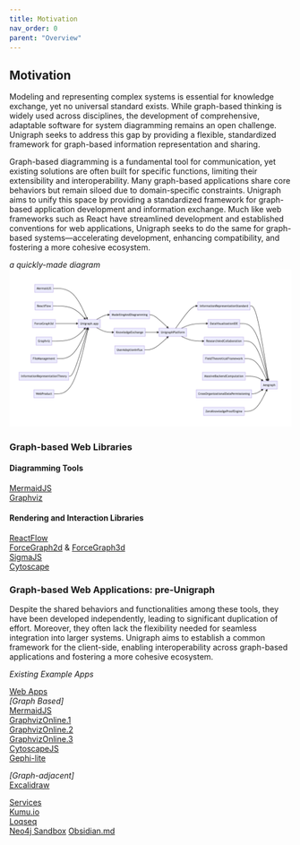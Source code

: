```yaml
---
title: Motivation
nav_order: 0
parent: "Overview"
---
```


## Motivation

Modeling and representing complex systems is essential for knowledge exchange, yet no universal standard exists. While graph-based thinking is widely used across disciplines, the development of comprehensive, adaptable software for system diagramming remains an open challenge. Unigraph seeks to address this gap by providing a flexible, standardized framework for graph-based information representation and sharing.

Graph-based diagramming is a fundamental tool for communication, yet existing solutions are often built for specific functions, limiting their extensibility and interoperability. Many graph-based applications share core behaviors but remain siloed due to domain-specific constraints. Unigraph aims to unify this space by providing a standardized framework for graph-based application development and information exchange. Much like web frameworks such as React have streamlined development and established conventions for web applications, Unigraph seeks to do the same for graph-based systems—accelerating development, enhancing compatibility, and fostering a more cohesive ecosystem.

_a quickly-made diagram_
![Diagram1](../assets/images/diagram1.png)

### Graph-based Web Libraries

#### Diagramming Tools

[MermaidJS](https://mermaid.live/edit)<br>
[Graphviz](https://graphviz.org/)<br>

#### Rendering and Interaction Libraries

[ReactFlow](https://reactflow.dev/examples)<br>
[ForceGraph2d](https://github.com/vasturiano/react-force-graph) & [ForceGraph3d](https://github.com/vasturiano/3d-force-graph)<br>
[SigmaJS](https://www.sigmajs.org/)<br>
[Cytoscape](https://js.cytoscape.org/)<br>

### Graph-based Web Applications: pre-Unigraph

Despite the shared behaviors and functionalities among these tools, they have been developed independently, leading to significant duplication of effort. Moreover, they often lack the flexibility needed for seamless integration into larger systems. Unigraph aims to establish a common framework for the client-side, enabling interoperability across graph-based applications and fostering a more cohesive ecosystem.

_Existing Example Apps_

<u>Web Apps</u><br>
_[Graph Based]_<br>
[MermaidJS](https://mermaid.live/)<br>
[GraphvizOnline.1](https://magjac.com/graphviz-visual-editor/)<br>
[GraphvizOnline.2](http://www.webgraphviz.com/)<br>
[GraphvizOnline.3](https://dreampuf.github.io/GraphvizOnline/)<br>
[CytoscapeJS](https://web.cytoscape.org/)<br>
[Gephi-lite](https://gephi.org/gephi-lite/)<br>

_[Graph-adjacent]_<br>
[Excalidraw](https://excalidraw.com/)<br>

<u>Services</u><br>
[Kumu.io](https://kumu.io/)<br>
[Loqseq](https://logseq.com/)<br>
[Neo4j Sandbox](https://neo4j.com/sandbox/)
[Obsidian.md](https://obsidian.md/)
